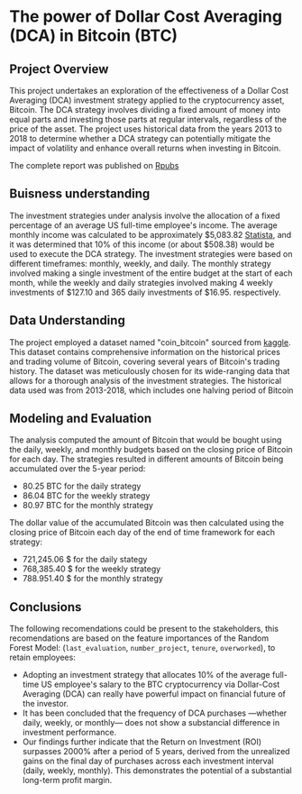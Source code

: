 # The power of Dollar Cost Averaging (DCA) in Bitcoin (BTC)

## Project Overview

This project undertakes an exploration of the effectiveness of a Dollar Cost Averaging (DCA) investment strategy applied to the cryptocurrency asset, Bitcoin. The DCA strategy involves dividing a fixed amount of money into equal parts and investing those parts at regular intervals, regardless of the price of the asset. The project uses historical data from the years 2013 to 2018 to determine whether a DCA strategy can potentially mitigate the impact of volatility and enhance overall returns when investing in Bitcoin.

The complete report was published on [Rpubs](https://rpubs.com/camello_7/994438)

## Buisness understanding

The investment strategies under analysis involve the allocation of a fixed percentage of an average US full-time employee's income. The average monthly income was calculated to be approximately $5,083.82 [Statista](https://www.statista.com/statistics/612519/average-annual-real-wages-united-states/), and it was determined that 10% of this income (or about $508.38) would be used to execute the DCA strategy. The investment strategies were based on different timeframes: monthly, weekly, and daily. The monthly strategy involved making a single investment of the entire budget at the start of each month, while the weekly and daily strategies involved making 4 weekly investments of $127.10 and 365 daily investments of $16.95. respectively.

## Data Understanding

The project employed a dataset named "coin_bitcoin" sourced from [kaggle](https://www.kaggle.com/datasets/sudalairajkumar/cryptocurrencypricehistory?select=coin_Bitcoin.csv). This dataset contains comprehensive information on the historical prices and trading volume of Bitcoin, covering several years of Bitcoin's trading history. The dataset was meticulously chosen for its wide-ranging data that allows for a thorough analysis of the investment strategies. The historical data used was from 2013-2018, which includes one halving period of Bitcoin

## Modeling and Evaluation

The analysis computed the amount of Bitcoin that would be bought using the daily, weekly, and monthly budgets based on the closing price of Bitcoin for each day. The strategies resulted in different amounts of Bitcoin being accumulated over the 5-year period: 

* 80.25 BTC for the daily strategy
* 86.04 BTC for the weekly strategy 
* 80.97 BTC for the monthly strategy 

The dollar value of the accumulated Bitcoin was then calculated using the closing price of Bitcoin each day of the end of time framework for each strategy:

* 721,245.06 $ for the daily stategy
* 768,385.40 $ for the weekly strategy 
* 788.951.40 $ for the monthly strategy


## Conclusions

The following recomendations could be present to the stakeholders, this recomendations are based on the feature importances of the Random Forest Model: (`last_evaluation`, `number_project`, `tenure`, `overworked`), to retain employees:

* Adopting an investment strategy that allocates 10% of the average full-time US employee's salary to the BTC cryptocurrency via Dollar-Cost Averaging (DCA) can really have powerful impact on financial future of the investor. 
* It has been concluded that the frequency of DCA purchases —whether daily, weekly, or monthly— does not show a substancial difference in investment performance.
* Our findings further indicate that the Return on Investment (ROI) surpasses 2000% after a period of 5 years, derived from the unrealized gains on the final day of purchases across each investment interval (daily, weekly, monthly). This demonstrates the potential of a substantial long-term profit margin.
